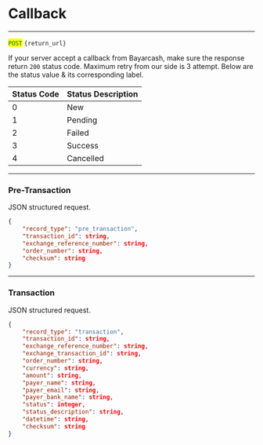 # Callback

***

<mark style="color:green;">`POST`</mark> `{return_url}`



If your server accept a callback from Bayarcash, make sure the response return `200` status code. Maximum retry from our side is 3 attempt. Below are the status value & its corresponding label.



| Status Code | Status Description |
| ----------- | ------------------ |
| 0           | New                |
| 1           | Pending            |
| 2           | Failed             |
| 3           | Success            |
| 4           | Cancelled          |



***

### Pre-Transaction

JSON structured request.



```json
{
    "record_type": "pre_transaction",
    "transaction_id": string,
    "exchange_reference_number": string,
    "order_number": string,
    "checksum": string
}
```



***

### Transaction

JSON structured request.



```json
{
    "record_type": "transaction",
    "transaction_id": string,
    "exchange_reference_number": string,
    "exchange_transaction_id": string,
    "order_number": string,
    "currency": string,
    "amount": string,
    "payer_name": string,
    "payer_email": string,
    "payer_bank_name": string,
    "status": integer,
    "status_description": string,
    "datetime": string,
    "checksum": string
}
```

